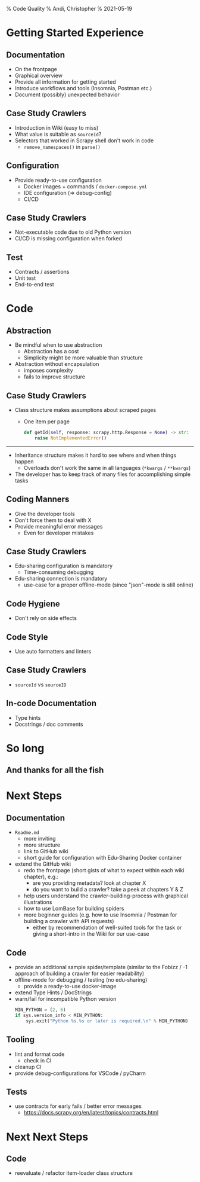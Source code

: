 % Code Quality
% Andi, Christopher
% 2021-05-19

# Getting Started Experience

## Documentation


- On the frontpage
- Graphical overview
- Provide all information for getting started
- Introduce workflows and tools (Insomnia, Postman etc.)
- Document (possibly) unexpected behavior


## Case Study Crawlers

- Introduction in Wiki (easy to miss)
- What value is suitable as `sourceId`?
- Selectors that worked in Scrapy shell don't work in code
    - `remove_namespaces()` in `parse()`

## Configuration

- Provide ready-to-use configuration
    - Docker images + commands / `docker-compose.yml`
    - IDE configuration (=> debug-config)
    - CI/CD

## Case Study Crawlers

- Not-executable code due to old Python version
- CI/CD is missing configuration when forked

## Test

- Contracts / assertions
- Unit test
- End-to-end test

# Code

## Abstraction

- Be mindful when to use abstraction
    - Abstraction has a cost
    - Simplicity might be more valuable than structure
- Abstraction without encapsulation
    - imposes complexity
    - fails to improve structure

## Case Study Crawlers

- Class structure makes assumptions about scraped pages
    - One item per page
    
        ```python
        def getId(self, response: scrapy.http.Response = None) -> str:
            raise NotImplementedError()
        ```

---

- Inheritance structure makes it hard to see where and when things happen
    - Overloads don't work the same in all languages (`*kwargs` / `**kwargs`)
- The developer has to keep track of many files for accomplishing simple tasks

## Coding Manners

- Give the developer tools
- Don't force them to deal with X
- Provide meaningful error messages
    - Even for developer mistakes

## Case Study Crawlers

- Edu-sharing configuration is mandatory
    - Time-consuming debugging
- Edu-sharing connection is mandatory
    - use-case for a proper offline-mode 
    (since "json"-mode is still online)

## Code Hygiene

- Don't rely on side effects

## Code Style

- Use auto formatters and linters

## Case Study Crawlers

- `sourceId` vs `sourceID`

## In-code Documentation

- Type hints
- Docstrings / doc comments

# So long

## And thanks for all the fish

# Next Steps

## Documentation

- `Readme.md`
    - more inviting
    - more structure
    - link to GitHub wiki
    - short guide for configuration with Edu-Sharing Docker container
- extend the GitHub wiki 
    - redo the frontpage (short gists of what to expect within each wiki chapter), e.g.:
        - are you providing metadata? look at chapter X
        - do you want to build a crawler? take a peek at chapters Y & Z
    - help users understand the crawler-building-process with graphical illustrations
    - how to use LomBase for building spiders
    - more beginner guides (e.g. how to use Insomnia / Postman for building a crawler with API requests)
        - either by recommendation of well-suited tools for the task or giving a short-intro in the Wiki for our use-case

## Code
        
- provide an additional sample spider/template (similar to the Fobizz / -1 approach of building a crawler for easier readability)
- offline-mode for debugging / testing (no edu-sharing)
    - provide a ready-to-use docker-image
- extend Type Hints / DocStrings
- warn/fail for incompatible Python version
    ```python
    MIN_PYTHON = (2, 6)
    if sys.version_info < MIN_PYTHON:
        sys.exit("Python %s.%s or later is required.\n" % MIN_PYTHON)
    ```

## Tooling

- lint and format code
    - check in CI
- cleanup CI
- provide debug-configurations for VSCode / pyCharm 

## Tests

- use contracts for early fails / better error messages
    - https://docs.scrapy.org/en/latest/topics/contracts.html
    

# Next Next Steps

## Code

- reevaluate / refactor item-loader class structure